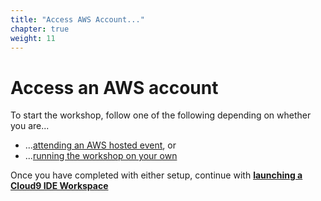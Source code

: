 ```yaml
---
title: "Access AWS Account..."
chapter: true
weight: 11
---
```


# Access an AWS account
To start the workshop, follow one of the following depending on whether you are...

* ...[attending an AWS hosted event](../13_aws_event.html), or
* ...[running the workshop on your own](../14_self_paced.html)

Once you have completed with either setup, continue with [**launching a Cloud9 IDE Workspace**](../15_workspace_setup.html)
